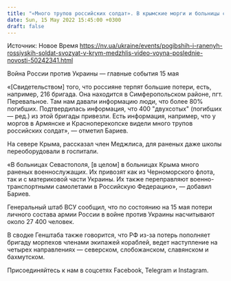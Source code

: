 ```yaml
---
title: "«Много трупов российских солдат». В крымские морги и больницы свозят погибших и раненых оккупантов — член Меджлиса"
date: Sun, 15 May 2022 15:45:00 +0300
draft: false
---
```

Источник: Новое Время https://nv.ua/ukraine/events/pogibshih-i-ranenyh-rossiyskih-soldat-svozyat-v-krym-medzhlis-video-voyna-poslednie-novosti-50242341.html


Война России против Украины — главные события 15 мая

«[Свидетельством] того, что россияне терпят большие потери, есть, например, 216 бригада. Она находится в Симферопольском районе, пгт. Перевальное. Там нам давали информацию люди, что более 80% погибших. Подтвердилась информация, что 400 "двухсотых" (погибших — ред.) из этой бригады привезли. Есть информация, например, что у моргов в Армянске и Красноперекопске видели много трупов российских солдат», — отметил Бариев.

На севере Крыма, рассказал член Меджлиса, для раненых даже школы переоборудовали в госпитали.

«В больницах Севастополя, [в целом] в больницах Крыма много раненых военнослужащих. Их привозят как из Черноморского флота, так и с материковой части Украины. Их также переправляют военно-транспортными самолетами в Российскую Федерацию», — добавил Бариев.

Генеральный штаб ВСУ сообщил, что по состоянию на 15 мая потери личного состава армии России в войне против Украины насчитывают около 27 400 человек.

В сводке Генштаба также говорится, что РФ из-за потерь пополняет бригаду морпехов членами экипажей кораблей, ведет наступление на четырех направлениях — северском, слобожанском, славянском и бахмутском.

Присоединяйтесь к нам в соцсетях Facebook, Telegram и Instagram.
